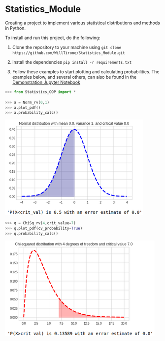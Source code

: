 # Statistics_Module
Creating a project to implement various statistical distributions and methods in Python. 

To install and run this project, do the following:

1. Clone the repository to your machine using 
```git clone https://github.com/WillTirone/Statistics_Module.git```

2. install the dependencies
```pip install -r requirements.txt```

3. Follow these examples to start plotting and calculating probabilities. The examples below, and several others, can also be found in the  [Demonstration Jupyter Notebook](https://github.com/WillTirone/Statistics_Module/blob/main/Demonstration.ipynb)

```python 
>>> from Statistics_OOP import * 

>>> a = Norm_rv(0,1) 
>>> a.plot_pdf()
>>> a.probability_calc() 
```
![link](https://github.com/WillTirone/Statistics_Module/blob/main/output_images/N(0%2C1)_plot.png)

```python
>>> q = ChiSq_rv(4,crit_value=7)
>>> q.plot_pdf(cv_probability=True)
>>> q.probability_calc()
``` 
![link](https://github.com/WillTirone/Statistics_Module/blob/main/output_images/X-sqr(4).png)
